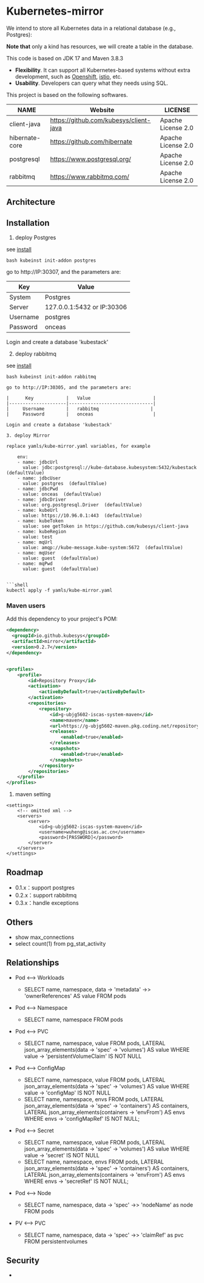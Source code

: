 # Kubernetes-mirror

We intend to store all Kubernetes data in a relational database (e.g., Postgres):

**Note that** only a kind has resources, we will create a table in the database.

This code is based on JDK 17 and Maven 3.8.3

- **Flexibility**. It can support all Kubernetes-based systems without extra development, such as [Openshift](https://www.redhat.com/en/technologies/cloud-computing/openshift), [istio](https://istio.io/), etc.
- **Usability**. Developers can query what they needs using SQL.

This project is based on the following softwares.

|               NAME            |   Website                       |      LICENSE              | 
|-------------------------------|---------------------------------|---------------------------|
|     client-java               |  https://github.com/kubesys/client-java          |  Apache License 2.0 |
|     hibernate-core            |  https://github.com/hibernate                    |  Apache License 2.0 |
|     postgresql                |  https://www.postgresql.org/                     |  Apache License 2.0 |
|     rabbitmq                  |  https://www.rabbitmq.com/                       |  Apache License 2.0 |
      

## Architecture

## Installation

1. deploy Postgres

see [install](https://github.com/kubesys/installer)

```shell
bash kubeinst init-addon postgres
```

go to http://IP:30307, and the parameters are:

|      Key            |   Value                       |  
|---------------------|-------------------------------|
|     System          |   Postgres                   | 
|     Server          |   127.0.0.1:5432 or IP:30306   | 
|     Username        |   postgres                   | 
|     Password        |   onceas                     |

Login and create a database 'kubestack'


2. deploy rabbitmq

see [install](https://github.com/kubesys/installer)

```shell
bash kubeinst init-addon rabbitmq

go to http://IP:30305, and the parameters are:

|      Key            |   Value                       |  
|---------------------|-------------------------------| 
|     Username        |   rabbitmq                   | 
|     Password        |   onceas                      |

Login and create a database 'kubestack'

3. deploy Mirror

replace yamls/kube-mirror.yaml variables, for example 

```
        env:
        - name: jdbcUrl
          value: jdbc:postgresql://kube-database.kubesystem:5432/kubestack (defaultValue)
        - name: jdbcUser
          value: postgres  (defaultValue)
        - name: jdbcPwd
          value: onceas  (defaultValue)
        - name: jdbcDriver
          value: org.postgresql.Driver  (defaultValue)
        - name: kubeUrl
          value: https://10.96.0.1:443  (defaultValue)
        - name: kubeToken
          value: see getToken in https://github.com/kubesys/client-java
        - name: kubeRegion
          value: test
        - name: mqUrl
          value: amqp://kube-message.kube-system:5672  (defaultValue)
        - name: mqUser
          value: guest  (defaultValue)
        - name: mqPwd
          value: guest  (defaultValue)
        
```

```shell
kubectl apply -f yamls/kube-mirror.yaml
```

### Maven users

Add this dependency to your project's POM:

```xml
<dependency>
  <groupId>io.github.kubesys</groupId>
  <artifactId>mirror</artifactId>
  <version>0.2.7</version> 
</dependency>


<profiles>
    <profile>
        <id>Repository Proxy</id>
        <activation>
            <activeByDefault>true</activeByDefault>
        </activation>
        <repositories>
            <repository>
                <id>g-ubjg5602-iscas-system-maven</id>
                <name>maven</name>
                <url>https://g-ubjg5602-maven.pkg.coding.net/repository/iscas-system/jars/</url>
                <releases>
                    <enabled>true</enabled>
                </releases>
                <snapshots>
                    <enabled>true</enabled>
                </snapshots>
            </repository>
        </repositories>
    </profile>
</profiles>
```
1. maven setting

```
<settings>
    <!-- omitted xml -->
    <servers>
        <server>
            <id>g-ubjg5602-iscas-system-maven</id>
            <username>wuheng@iscas.ac.cn</username>
            <password>[PASSWORD]</password>
        </server>
    </servers>
</settings>
```

## Roadmap

- 0.1.x：support postgres
- 0.2.x：support rabbitmq
- 0.3.x：handle exceptions

## Others

- show max_connections
- select count(1) from pg_stat_activity

## Relationships

- Pod <--> Workloads
  - SELECT name, namespace, data -> 'metadata' ->> 'ownerReferences' AS value 
        FROM pods

- Pod <--> Namespace
  - SELECT name, namespace 
        FROM pods

- Pod <--> PVC
  - SELECT name, namespace, value
		FROM pods,
		     LATERAL json_array_elements(data -> 'spec' -> 'volumes') AS value
		WHERE value -> 'persistentVolumeClaim' IS NOT NULL

- Pod <--> ConfigMap
  - SELECT name, namespace, value
		FROM pods,
		     LATERAL json_array_elements(data -> 'spec' -> 'volumes') AS value
		WHERE value -> 'configMap' IS NOT NULL
  - SELECT name, namespace, envs
		FROM pods,
		     LATERAL json_array_elements(data -> 'spec' -> 'containers') AS containers,
		     LATERAL json_array_elements(containers -> 'envFrom') AS envs
		WHERE envs -> 'configMapRef' IS NOT NULL;
		
- Pod <--> Secret
  - SELECT name, namespace, value
		FROM pods,
		     LATERAL json_array_elements(data -> 'spec' -> 'volumes') AS value
		WHERE value -> 'secret' IS NOT NULL
  - SELECT name, namespace, envs
		FROM pods,
		     LATERAL json_array_elements(data -> 'spec' -> 'containers') AS containers,
		     LATERAL json_array_elements(containers -> 'envFrom') AS envs
		WHERE envs -> 'secretRef' IS NOT NULL;
		
- Pod <--> Node
  - SELECT name, namespace, data -> 'spec' ->> 'nodeName' as node
		FROM pods
		
- PV <--> PVC
  - SELECT name, namespace, data -> 'spec' ->> 'claimRef' as pvc 
        FROM persistentvolumes
        
        
## Security

- 